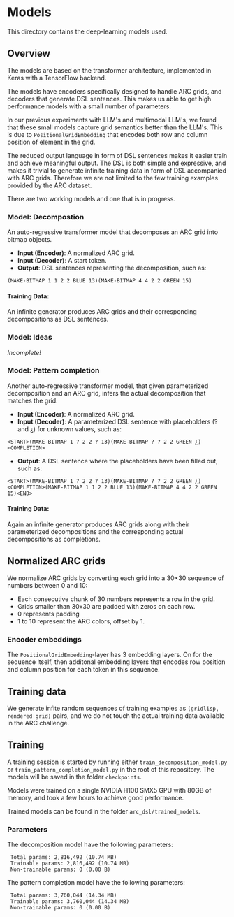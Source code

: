# Models

This directory contains the deep-learning models used.

## Overview

The models are based on the transformer architecture, implemented in Keras with a TensorFlow backend.

The models have encoders specifically designed to handle ARC grids, and decoders that generate DSL sentences. This makes us able to get high performance models with a small number of parameters.

In our previous experiments with LLM's and multimodal LLM's, we found that these small models capture grid semantics better than the LLM's. This is due to `PositionalGridEmbedding` that encodes both row and column position of element in the grid.

The reduced output language in form of DSL sentences makes it easier train and achieve meaningful output. The DSL is both simple and expressive, and makes it trivial to generate infinite training data in form of DSL accompanied with ARC grids. Therefore we are not limited to the few training examples provided by the ARC dataset.

There are two working models and one that is in progress.

### Model: Decompostion

An auto-regressive transformer model that decomposes an ARC grid into bitmap objects.

- **Input (Encoder)**: A normalized ARC grid.
- **Input (Decoder)**: A start token.
- **Output**: DSL sentences representing the decomposition, such as:
```
(MAKE-BITMAP 1 1 2 2 BLUE 13)(MAKE-BITMAP 4 4 2 2 GREEN 15)
```

#### Training Data:

An infinite generator produces ARC grids and their corresponding decompositions as DSL sentences.

### Model: Ideas

_Incomplete!_

### Model: Pattern completion

Another auto-regressive transformer model, that given parameterized decomposition and an ARC grid, infers the actual decomposition that matches the grid.

- **Input (Encoder)**: A normalized ARC grid.
- **Input (Decoder)**: A parameterized DSL sentence with placeholders (? and ¿) for unknown values, such as:
```
<START>(MAKE-BITMAP 1 ? 2 2 ? 13)(MAKE-BITMAP ? ? 2 2 GREEN ¿)<COMPLETION>
```
- **Output**: A DSL sentence where the placeholders have been filled out, such as:
```
<START>(MAKE-BITMAP 1 ? 2 2 ? 13)(MAKE-BITMAP ? ? 2 2 GREEN ¿)<COMPLETION>(MAKE-BITMAP 1 1 2 2 BLUE 13)(MAKE-BITMAP 4 4 2 2 GREEN 15)<END>
```

#### Training Data:

Again an infinite generator produces ARC grids along with their parameterized decompositions and the corresponding actual decompositions as completions.

## Normalized ARC grids

We normalize ARC grids by converting each grid into a 30×30 sequence of numbers between 0 and 10:

- Each consecutive chunk of 30 numbers represents a row in the grid.
- Grids smaller than 30x30 are padded with zeros on each row.
- 0 represents padding
- 1 to 10 represent the ARC colors, offset by 1.

### Encoder embeddings

The `PositionalGridEmbedding`-layer has 3 embedding layers. On for the sequence itself, then additonal embedding layers that encodes row position and column position for each token in this sequence.

## Training data

We generate infite random sequences of training examples as `(gridlisp, rendered grid)` pairs, and we do not touch the actual training data available in the ARC challenge.

## Training

A training session is started by running either `train_decomposition_model.py` or `train_pattern_completion_model.py` in the root of this repository. The models will be saved in the folder `checkpoints`.

Models were trained on a single NVIDIA H100 SMX5 GPU with 80GB of memory, and took a few hours to achieve good performance.

Trained models can be found in the folder `arc_dsl/trained_models`.

### Parameters

The decomposition model have the following parameters:
```text/plain
 Total params: 2,816,492 (10.74 MB)
 Trainable params: 2,816,492 (10.74 MB)
 Non-trainable params: 0 (0.00 B)
```

The pattern completion model have the following parameters:
```text/plain
 Total params: 3,760,044 (14.34 MB)
 Trainable params: 3,760,044 (14.34 MB)
 Non-trainable params: 0 (0.00 B)
```
